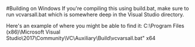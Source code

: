 #Building on Windows
If you're compiling this using build.bat, make sure to run vcvarsall.bat which is somewhere deep in the Visual Studio directory. 

Here's an example of where you might be able to find it:
C:\Program Files (x86)\Microsoft Visual Studio\2017\Community\VC\Auxiliary\Build\vcvarsall.bat" x64

